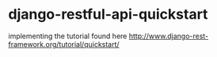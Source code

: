 # django-restful-api-quickstart
implementing the tutorial found here http://www.django-rest-framework.org/tutorial/quickstart/

